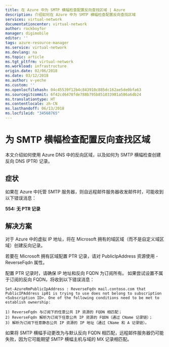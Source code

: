 ```yaml
---
title: 在 Azure 中为 SMTP 横幅检查配置反向查找区域 | Azure
description: 介绍如何在 Azure 中为 SMTP 横幅检查配置反向查找区域
services: virtual-network
documentationcenter: virtual-network
author: rockboyfor
manager: digimobile
editor: ''
tags: azure-resource-manager
ms.service: virtual-network
ms.devlang: na
ms.topic: article
ms.tgt_pltfrm: virtual-network
ms.workload: infrastructure
origin.date: 02/06/2018
ms.date: 03/12/2018
ms.author: v-yeche
ms.custom: ''
ms.openlocfilehash: 04c45539f12b4c843910c885dc162ae5de0bfa63
ms.sourcegitcommit: 6f42cd6478fde788b795b851033981a586a6db24
ms.translationtype: HT
ms.contentlocale: zh-CN
ms.lasthandoff: 06/13/2018
ms.locfileid: "34568765"
---
```

#  <a name="configure-reverse-lookup-zones-for-an-smtp-banner-check"></a>为 SMTP 横幅检查配置反向查找区域

本文介绍如何使用 Azure DNS 中的反向区域，以及如何为 SMTP 横幅检查创建反向 DNS (PTR) 记录。 

## <a name="symptom"></a>症状

如果在 Azure 中托管 SMTP 服务器，则自远程邮件服务器收发邮件时，可能收到以下错误消息：

**554: 无 PTR 记录** 

## <a name="solution"></a>解决方案

对于 Azure 中的虚拟 IP 地址，将在 Microsoft 拥有的域区域（而不是自定义域区域）创建反向记录。

若要在 Microsoft 拥有区域配置 PTR 记录，请对 PublicIpAddress 资源使用 -ReverseFqdn 属性。 
<!-- Not Available on [Configure reverse DNS for services hosted in Azure](../dns/dns-reverse-dns-for-azure-services.md)-->

配置 PTR 记录时，请确保 IP 地址和反向 FQDN 为订阅所有。 如果尝试设置不属于订阅的反向 FQDN，将收到以下错误消息：

    Set-AzureRmPublicIpAddress : ReverseFqdn mail.contoso.com that PublicIPAddress ip01 is trying to use does not belong to subscription <Subscription ID>. One of the following conditions need to be met to establish ownership: 

    1) ReverseFqdn 与订阅下的任意公共 IP 资源的 FQDN 相匹配； 
    2) ReverseFqdn 解析为订阅下任意公共 IP 资源的 FQDN（通过 CName 记录链）； 
    3) 解析为订阅下任意静态公共 IP 资源的 IP 地址（通过 CName 和 A 记录链）。 

如果将 SMTP 横幅手动更改为与默认反向 FQDN 相匹配，远程邮件服务器仍可能失败，因为它可能期望 SMTP 横幅主机与域的 MX 记录相匹配。
